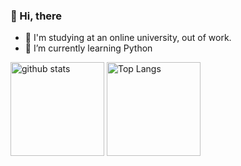 ### 👋 Hi, there
- :telescope: I'm studying at an online university, out of work.
- 🌱 I’m currently learning Python

<!---
KentAnak/KentAnak is a ✨ special ✨ repository because its `README.md` (this file) appears on your GitHub profile.
You can click the Preview link to take a look at your changes.
--->
<p align="left"> 
  <img alt="github stats" height="150px" src="https://github-readme-stats.vercel.app/api?username=KentAnak&layout=compact&theme=onedark&show_icons=ture" />
  <img alt="Top Langs" height="150px" src="https://github-readme-stats.vercel.app/api/top-langs/?username=KentAnak&layout=compact&theme=onedark&show_icons=true" />  
</p>
